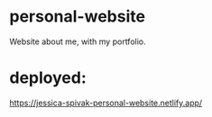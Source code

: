 # personal-website
Website about me, with my portfolio.
# deployed:
https://jessica-spivak-personal-website.netlify.app/